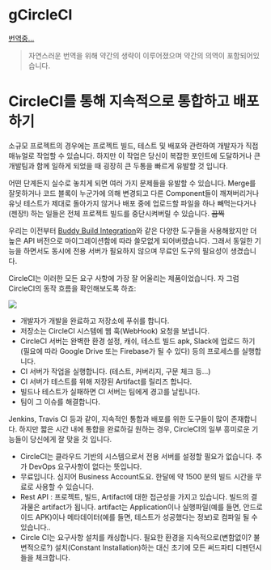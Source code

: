 gCircleCI
=====

[번역중...](https://medium.com/@ayushigupta_2225/continuous-integration-and-deployment-through-circle-ci-fbe56ea316dc)


> 자연스러운 번역을 위해 약간의 생략이 이루어졌으며 약간의 의역이 포함되어있습니다.

# CircleCI를 통해 지속적으로 통합하고 배포하기
소규모 프로젝트의 경우에는 프로젝트 빌드, 테스트 및 배포와 관련하여 개발자가 직접 매뉴얼로 작업할 수 있습니다. 하지만 이 작업은 당신이 복잡한 포인트에 도달하거나 큰 개발팀과 함께 일하게 되었을 때 굉장히 큰 두통을 빠르게 유발할 것 입니다.

어떤 단계든지 실수로 놓치게 되면 여러 가지 문제들을 유발할 수 있습니다. Merge를 잘못하거나 코드 블록이 누군가에 의해 변경되고 다른 Component들이 깨져버리거나 유닛 테스트가 제대로 돌아가지 않거나 배포 중에 업로드할 파일을 하나 빼먹는다거나 (젠장!) 하는 일들은 전체 프로젝트 빌드를 중단시켜버릴 수 있습니다. ~~끔찍~~

우리는 이전부터 [Buddy Build Integration](https://docs.buddybuild.com/)와 같은 다양한 도구들을 사용해왔지만 더 높은 API 버전으로 마이그레이션함에 따라 쓸모없게 되어버렸습니다. 그래서 동일한 기능을 하면서도 동시에 전용 서버가 필요하지 않으며 무료인 도구의 필요성이 생겼습니다.

CircleCI는 이러한 모든 요구 사항에 가장 잘 어울리는 제품이었습니다. 자 그럼 CircleCI의 동작 흐름을 확인해보도록 하죠:

![](https://cdn-images-1.medium.com/max/800/1*bji3oKORQWSdwc7W4fGaPw.png)

* 개발자가 개발을 완료하고 저장소에 푸쉬를 합니다.
* 저장소는 CircleCI 시스템에 웹 훅(WebHook) 요청을 보냅니다.
* CircleCI 서버는 완벽한 환경 설정, 캐쉬, 테스트 빌드 apk, Slack에 업로드 하기(필요에 따라 Google Drive 또는 Firebase가 될 수 있다) 등의 프로세스를 실행합니다.
* CI 서버가 작업을 실행합니다. (테스트, 커버리지, 구문 체크 등...)
* CI 서버가 테스트를 위해 저장된 Artifact를 릴리즈 합니다.
* 빌드나 테스트가 실패하면 CI 서버는 팀에게 경고를 날립니다.
* 팀이 그 이슈를 해결합니다.

Jenkins, Travis CI 등과 같이, 지속적인 통합과 배포를 위한 도구들이 많이 존재합니다. 하지만 짧은 시간 내에 통합을 완료하길 원하는 경우, CircleCI의 일부 흥미로운 기능들이 당신에게 잘 맞을 것 입니다.

* CircleCI는 클라우드 기반의 시스템으로서 전용 서버를 설정할 필요가 없습니다. 추가 DevOps 요구사항이 없다는 뜻입니다.
* 무료입니다. 심지어 Business Account도요. 한달에 약 1500 분의 빌드 시간을 무료로 사용할 수 있습니다.
* Rest API : 프로젝트, 빌드, Artifact에 대한 접근성을 가지고 있습니다. 빌드의 결과물은 artifact가 됩니다. artifact는 Application이나 실행파일(예를 들면, 안드로이드 APK)이나 메타데이터(예를 들면, 테스트가 성공했다는 정보)로 컴파일 될 수 있습니다.. 
* Circle CI는 요구사항 설치를 캐싱합니다. 필요한 환경을 지속적으로(변함없이? 불변적으로?) 설치(Constant Installation)하는 대신 초기에 모든 써드파티 디펜던시들을 체크합니다.